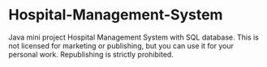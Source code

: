 # Hospital-Management-System
Java mini project Hospital Management System with SQL database.
This is not licensed for marketing or publishing, but you can use it for your personal work. Republishing is strictly prohibited.
